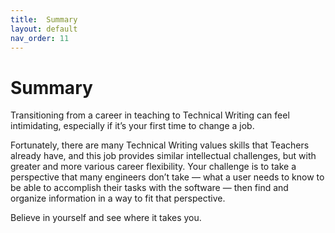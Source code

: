 ```yaml
---
title:  Summary
layout: default
nav_order: 11
---
```



# Summary
Transitioning from a career in teaching to Technical Writing can feel intimidating, especially if it’s your first time to change a job. 

Fortunately, there are many Technical Writing values skills that Teachers already have, and this job provides similar intellectual challenges, but with greater and more various career flexibility. 
Your challenge is to take a perspective that many engineers don’t take — what a user needs to know to be able to accomplish their tasks with the software — then find and organize information in a way to fit that perspective.

Believe in yourself and see where it takes you.
